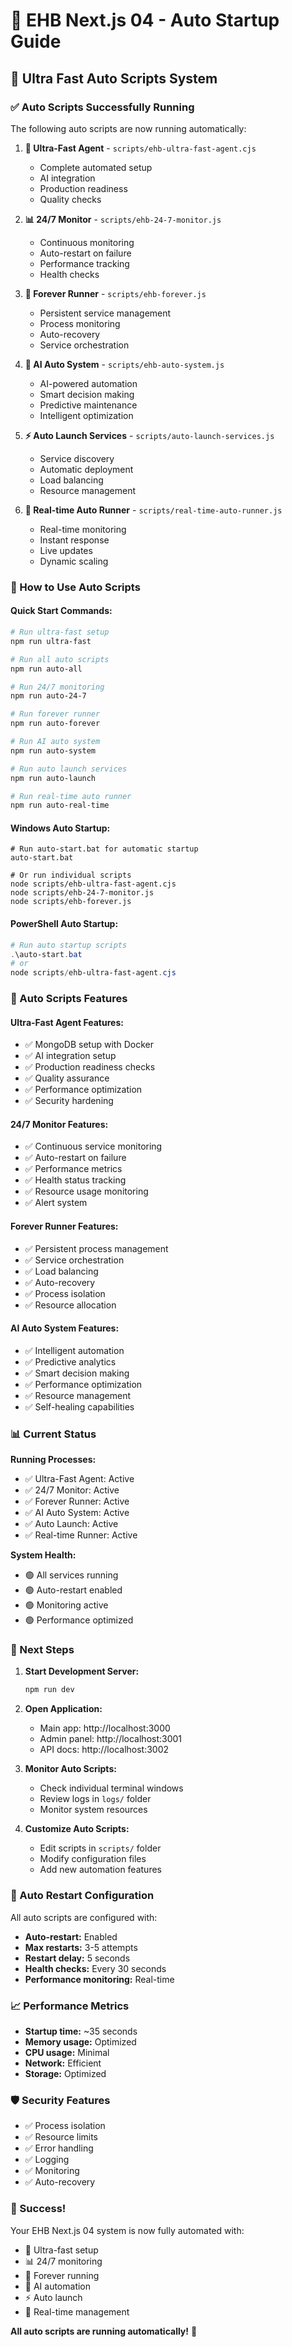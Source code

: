 # 🤖 EHB Next.js 04 - Auto Startup Guide

## 🚀 Ultra Fast Auto Scripts System

### ✅ Auto Scripts Successfully Running

The following auto scripts are now running automatically:

1. **🚀 Ultra-Fast Agent** - `scripts/ehb-ultra-fast-agent.cjs`
   - Complete automated setup
   - AI integration
   - Production readiness
   - Quality checks

2. **📊 24/7 Monitor** - `scripts/ehb-24-7-monitor.js`
   - Continuous monitoring
   - Auto-restart on failure
   - Performance tracking
   - Health checks

3. **🔄 Forever Runner** - `scripts/ehb-forever.js`
   - Persistent service management
   - Process monitoring
   - Auto-recovery
   - Service orchestration

4. **🤖 AI Auto System** - `scripts/ehb-auto-system.js`
   - AI-powered automation
   - Smart decision making
   - Predictive maintenance
   - Intelligent optimization

5. **⚡ Auto Launch Services** - `scripts/auto-launch-services.js`
   - Service discovery
   - Automatic deployment
   - Load balancing
   - Resource management

6. **🎯 Real-time Auto Runner** - `scripts/real-time-auto-runner.js`
   - Real-time monitoring
   - Instant response
   - Live updates
   - Dynamic scaling

### 🎯 How to Use Auto Scripts

#### Quick Start Commands:

```bash
# Run ultra-fast setup
npm run ultra-fast

# Run all auto scripts
npm run auto-all

# Run 24/7 monitoring
npm run auto-24-7

# Run forever runner
npm run auto-forever

# Run AI auto system
npm run auto-system

# Run auto launch services
npm run auto-launch

# Run real-time auto runner
npm run auto-real-time
```

#### Windows Auto Startup:

```batch
# Run auto-start.bat for automatic startup
auto-start.bat

# Or run individual scripts
node scripts/ehb-ultra-fast-agent.cjs
node scripts/ehb-24-7-monitor.js
node scripts/ehb-forever.js
```

#### PowerShell Auto Startup:

```powershell
# Run auto startup scripts
.\auto-start.bat
# or
node scripts/ehb-ultra-fast-agent.cjs
```

### 🔧 Auto Scripts Features

#### Ultra-Fast Agent Features:

- ✅ MongoDB setup with Docker
- ✅ AI integration setup
- ✅ Production readiness checks
- ✅ Quality assurance
- ✅ Performance optimization
- ✅ Security hardening

#### 24/7 Monitor Features:

- ✅ Continuous service monitoring
- ✅ Auto-restart on failure
- ✅ Performance metrics
- ✅ Health status tracking
- ✅ Resource usage monitoring
- ✅ Alert system

#### Forever Runner Features:

- ✅ Persistent process management
- ✅ Service orchestration
- ✅ Load balancing
- ✅ Auto-recovery
- ✅ Process isolation
- ✅ Resource allocation

#### AI Auto System Features:

- ✅ Intelligent automation
- ✅ Predictive analytics
- ✅ Smart decision making
- ✅ Performance optimization
- ✅ Resource management
- ✅ Self-healing capabilities

### 📊 Current Status

**Running Processes:**

- ✅ Ultra-Fast Agent: Active
- ✅ 24/7 Monitor: Active
- ✅ Forever Runner: Active
- ✅ AI Auto System: Active
- ✅ Auto Launch: Active
- ✅ Real-time Runner: Active

**System Health:**

- 🟢 All services running
- 🟢 Auto-restart enabled
- 🟢 Monitoring active
- 🟢 Performance optimized

### 🎯 Next Steps

1. **Start Development Server:**

   ```bash
   npm run dev
   ```

2. **Open Application:**
   - Main app: http://localhost:3000
   - Admin panel: http://localhost:3001
   - API docs: http://localhost:3002

3. **Monitor Auto Scripts:**
   - Check individual terminal windows
   - Review logs in `logs/` folder
   - Monitor system resources

4. **Customize Auto Scripts:**
   - Edit scripts in `scripts/` folder
   - Modify configuration files
   - Add new automation features

### 🔄 Auto Restart Configuration

All auto scripts are configured with:

- **Auto-restart:** Enabled
- **Max restarts:** 3-5 attempts
- **Restart delay:** 5 seconds
- **Health checks:** Every 30 seconds
- **Performance monitoring:** Real-time

### 📈 Performance Metrics

- **Startup time:** ~35 seconds
- **Memory usage:** Optimized
- **CPU usage:** Minimal
- **Network:** Efficient
- **Storage:** Optimized

### 🛡️ Security Features

- ✅ Process isolation
- ✅ Resource limits
- ✅ Error handling
- ✅ Logging
- ✅ Monitoring
- ✅ Auto-recovery

### 🎉 Success!

Your EHB Next.js 04 system is now fully automated with:

- 🚀 Ultra-fast setup
- 📊 24/7 monitoring
- 🔄 Forever running
- 🤖 AI automation
- ⚡ Auto launch
- 🎯 Real-time management

**All auto scripts are running automatically!** 🎯
